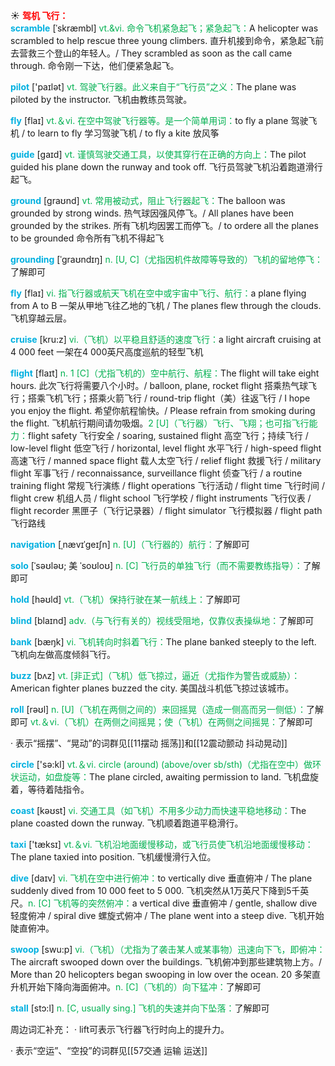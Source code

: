 ☀ <font color="red">**驾机 飞行：**</font>          
<font color="sky blue">**scramble**</font> [ˈskræmbl]
<font color="#00b050">vt.&vi. 命令飞机紧急起飞；紧急起飞：</font>A helicopter was scrambled to help rescue three young climbers. 直升机接到命令，紧急起飞前去营救三个登山的年轻人。/ They scrambled as soon as the call came through. 命令刚一下达，他们便紧急起飞。

<font color="sky blue">**pilot**</font> ['paɪlət] 
<font color="#00b050">vt. 驾驶飞行器。此义来自于“飞行员”之义：</font>The plane was piloted by the instructor. 飞机由教练员驾驶。

<font color="sky blue">**fly**</font> [flaɪ] 
<font color="#00b050">vt.＆vi. 在空中驾驶飞行器等。是一个简单用词：</font>to fly a plane 驾驶飞机 / to learn to fly 学习驾驶飞机 / to fly a kite 放风筝

<font color="sky blue">**guide**</font> [ɡaɪd] 
<font color="#00b050">vt. 谨慎驾驶交通工具，以使其穿行在正确的方向上：</font>The pilot guided his plane down the runway and took off. 飞行员驾驶飞机沿着跑道滑行起飞。

<font color="sky blue">**ground**</font> [ɡraʊnd] 
<font color="#00b050">vt. 常用被动式，阻止飞行器起飞：</font>The balloon was grounded by strong winds. 热气球因强风停飞。/ All planes have been grounded by the strikes. 所有飞机均因罢工而停飞。/ to ordere all the planes to be grounded 命令所有飞机不得起飞
           
<font color="sky blue">**grounding**</font> [ˈgraʊndɪŋ]
<font color="#00b050">n. [U, C]（尤指因机件故障等导致的）飞机的留地停飞：</font>了解即可

<font color="sky blue">**fly**</font> [flaɪ] 
<font color="#00b050">vi. 指飞行器或航天飞机在空中或宇宙中飞行、航行：</font>a plane flying from A to B 一架从甲地飞往乙地的飞机 / The planes flew through the clouds. 飞机穿越云层。
           
<font color="sky blue">**cruise**</font> [kru:z]
<font color="#00b050">vi.（飞机）以平稳且舒适的速度飞行：</font>a light aircraft cruising at 4 000 feet 一架在4 000英尺高度巡航的轻型飞机

<font color="sky blue">**flight**</font> [flaɪt] 
<font color="#00b050">n. 1 [C]（尤指飞机的）空中航行、航程：</font>The flight will take eight hours. 此次飞行将需要八个小时。/ balloon, plane, rocket flight 搭乘热气球飞行；搭乘飞机飞行；搭乘火箭飞行 / round-trip flight（美）往返飞行 / I hope you enjoy the flight. 希望你航程愉快。/ Please refrain from smoking during the flight. 飞机航行期间请勿吸烟。<font color="#00b050">2 [U]（飞行器）飞行、飞翔；也可指飞行能力：</font>flight safety 飞行安全 / soaring, sustained flight 高空飞行；持续飞行 / low-level flight 低空飞行 / horizontal, level flight 水平飞行 / high-speed flight 高速飞行 / manned space flight 载人太空飞行 / relief flight 救援飞行 / military flight 军事飞行 / reconnaissance, surveillance flight 侦查飞行 / a routine training flight 常规飞行演练 / flight operations 飞行活动 / flight time 飞行时间 / flight crew 机组人员 / flight school 飞行学校 / flight instruments 飞行仪表 / flight recorder 黑匣子（飞行记录器）/ flight simulator 飞行模拟器 / flight path 飞行路线 
                      
<font color="sky blue">**navigation**</font> [ˌnævɪˈgeɪʃn]
<font color="#00b050">n. [U]（飞行器的）航行：</font>了解即可

<font color="sky blue">**solo**</font> [ˈsəʊləʊ; 美 ˈsoʊloʊ]
<font color="#00b050">n. [C] 飞行员的单独飞行（而不需要教练指导）：</font>了解即可
 
<font color="sky blue">**hold**</font> [həʊld] 
<font color="#00b050">vt.（飞机）保持行驶在某一航线上：</font>了解即可

<font color="sky blue">**blind**</font> [blaɪnd] 
<font color="#00b050">adv.（与飞行有关的）视线受阻地，仅靠仪表操纵地：</font>了解即可

<font color="sky blue">**bank**</font> [bæŋk] 
<font color="#00b050">vi. 飞机转向时斜着飞行：</font>The plane banked steeply to the left. 飞机向左做高度倾斜飞行。
           
<font color="sky blue">**buzz**</font> [bʌz]
<font color="#00b050">vt. [非正式]（飞机）低飞掠过，逼近（尤指作为警告或威胁）：</font>American fighter planes buzzed the city. 美国战斗机低飞掠过该城市。

<font color="sky blue">**roll**</font> [rəʊl] 
<font color="#00b050">n. [U]（飞机在两侧之间的）来回摇晃（造成一侧高而另一侧低）：</font>了解即可 <font color="#00b050">vt.＆vi.（飞机）在两侧之间摇晃；使（飞机）在两侧之间摇晃：</font>了解即可 
  
· 表示“摇摆”、“晃动”的词群见[[11摆动 摇荡]]和[[12震动颤动 抖动晃动]]

<font color="sky blue">**circle**</font> ['sə:kl] 
<font color="#00b050">vt.＆vi. circle (around) (above/over sb/sth)（尤指在空中）做环状运动，如盘旋等：</font>The plane circled, awaiting permission to land. 飞机盘旋着，等待着陆指令。

<font color="sky blue">**coast**</font> [kəʊst] 
<font color="#00b050">vi. 交通工具（如飞机）不用多少动力而快速平稳地移动：</font>The plane coasted down the runway. 飞机顺着跑道平稳滑行。

<font color="sky blue">**taxi**</font> ['tæksɪ] 
<font color="#00b050">vt.＆vi. 飞机沿地面缓慢移动，或飞行员使飞机沿地面缓慢移动：</font>The plane taxied into position. 飞机缓慢滑行入位。

<font color="sky blue">**dive**</font> [daɪv] 
<font color="#00b050">vi. 飞机在空中进行俯冲：</font>to vertically dive 垂直俯冲 / The plane suddenly dived from 10 000 feet to 5 000. 飞机突然从1万英尺下降到5千英尺。<font color="#00b050">n. [C] 飞机等的突然俯冲：</font>a vertical dive 垂直俯冲 / gentle, shallow dive 轻度俯冲 / spiral dive 螺旋式俯冲 / The plane went into a steep dive. 飞机开始陡直俯冲。
           
<font color="sky blue">**swoop**</font> [swu:p]
<font color="#00b050">vi.（飞机）（尤指为了袭击某人或某事物）迅速向下飞，即俯冲：</font>The aircraft swooped down over the buildings. 飞机俯冲到那些建筑物上方。/ More than 20 helicopters began swooping in low over the ocean. 20 多架直升机开始下降向海面俯冲。<font color="#00b050">n. [C]（飞机的）向下猛冲：</font>了解即可
           
<font color="sky blue">**stall**</font> [stɔ:l]
<font color="#00b050">n. [C, usually sing.] 飞机的失速并向下坠落：</font>了解即可

周边词汇补充：
· lift可表示飞行器飞行时向上的提升力。

· 表示“空运”、“空投”的词群见[[57交通 运输 运送]]